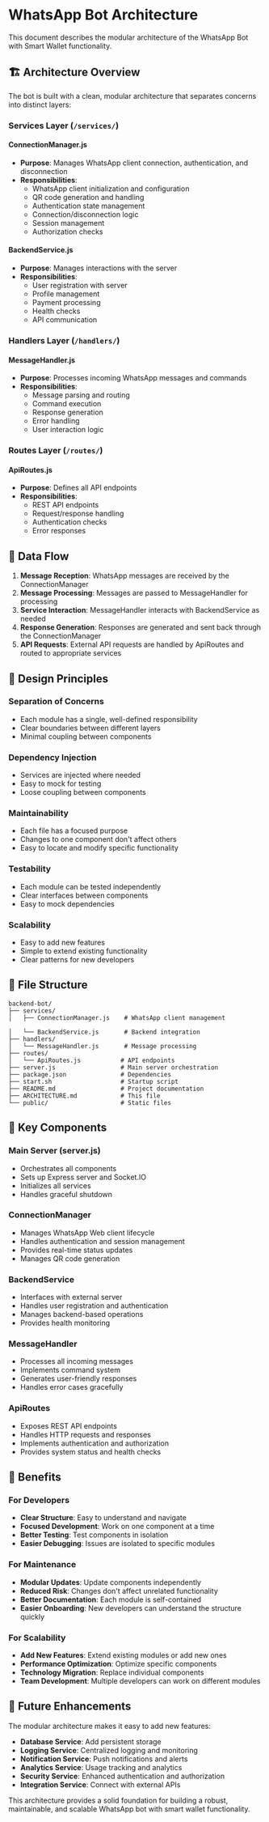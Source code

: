 # WhatsApp Bot Architecture

This document describes the modular architecture of the WhatsApp Bot with Smart Wallet functionality.

## 🏗️ Architecture Overview

The bot is built with a clean, modular architecture that separates concerns into distinct layers:

### Services Layer (`/services/`)

#### ConnectionManager.js
- **Purpose**: Manages WhatsApp client connection, authentication, and disconnection
- **Responsibilities**:
  - WhatsApp client initialization and configuration
  - QR code generation and handling
  - Authentication state management
  - Connection/disconnection logic
  - Session management
  - Authorization checks



#### BackendService.js
- **Purpose**: Manages interactions with the server
- **Responsibilities**:
  - User registration with server
  - Profile management
  - Payment processing
  - Health checks
  - API communication

### Handlers Layer (`/handlers/`)

#### MessageHandler.js
- **Purpose**: Processes incoming WhatsApp messages and commands
- **Responsibilities**:
  - Message parsing and routing
  - Command execution
  - Response generation
  - Error handling
  - User interaction logic

### Routes Layer (`/routes/`)

#### ApiRoutes.js
- **Purpose**: Defines all API endpoints
- **Responsibilities**:
  - REST API endpoints
  - Request/response handling
  - Authentication checks
  - Error responses

## 🔄 Data Flow

1. **Message Reception**: WhatsApp messages are received by the ConnectionManager
2. **Message Processing**: Messages are passed to MessageHandler for processing
3. **Service Interaction**: MessageHandler interacts with BackendService as needed
4. **Response Generation**: Responses are generated and sent back through the ConnectionManager
5. **API Requests**: External API requests are handled by ApiRoutes and routed to appropriate services

## 🎯 Design Principles

### Separation of Concerns
- Each module has a single, well-defined responsibility
- Clear boundaries between different layers
- Minimal coupling between components

### Dependency Injection
- Services are injected where needed
- Easy to mock for testing
- Loose coupling between components

### Maintainability
- Each file has a focused purpose
- Changes to one component don't affect others
- Easy to locate and modify specific functionality

### Testability
- Each module can be tested independently
- Clear interfaces between components
- Easy to mock dependencies

### Scalability
- Easy to add new features
- Simple to extend existing functionality
- Clear patterns for new developers

## 📁 File Structure

```
backend-bot/
├── services/
│   ├── ConnectionManager.js    # WhatsApp client management

│   └── BackendService.js       # Backend integration
├── handlers/
│   └── MessageHandler.js       # Message processing
├── routes/
│   └── ApiRoutes.js           # API endpoints
├── server.js                  # Main server orchestration
├── package.json               # Dependencies
├── start.sh                   # Startup script
├── README.md                  # Project documentation
├── ARCHITECTURE.md            # This file
└── public/                    # Static files
```

## 🔧 Key Components

### Main Server (server.js)
- Orchestrates all components
- Sets up Express server and Socket.IO
- Initializes all services
- Handles graceful shutdown

### ConnectionManager
- Manages WhatsApp Web client lifecycle
- Handles authentication and session management
- Provides real-time status updates
- Manages QR code generation



### BackendService
- Interfaces with external server
- Handles user registration and authentication
- Manages backend-based operations
- Provides health monitoring

### MessageHandler
- Processes all incoming messages
- Implements command system
- Generates user-friendly responses
- Handles error cases gracefully

### ApiRoutes
- Exposes REST API endpoints
- Handles HTTP requests and responses
- Implements authentication and authorization
- Provides system status and health checks

## 🚀 Benefits

### For Developers
- **Clear Structure**: Easy to understand and navigate
- **Focused Development**: Work on one component at a time
- **Better Testing**: Test components in isolation
- **Easier Debugging**: Issues are isolated to specific modules

### For Maintenance
- **Modular Updates**: Update components independently
- **Reduced Risk**: Changes don't affect unrelated functionality
- **Better Documentation**: Each module is self-contained
- **Easier Onboarding**: New developers can understand the structure quickly

### For Scalability
- **Add New Features**: Extend existing modules or add new ones
- **Performance Optimization**: Optimize specific components
- **Technology Migration**: Replace individual components
- **Team Development**: Multiple developers can work on different modules

## 🔮 Future Enhancements

The modular architecture makes it easy to add new features:

- **Database Service**: Add persistent storage
- **Logging Service**: Centralized logging and monitoring
- **Notification Service**: Push notifications and alerts
- **Analytics Service**: Usage tracking and analytics
- **Security Service**: Enhanced authentication and authorization
- **Integration Service**: Connect with external APIs

This architecture provides a solid foundation for building a robust, maintainable, and scalable WhatsApp bot with smart wallet functionality. 